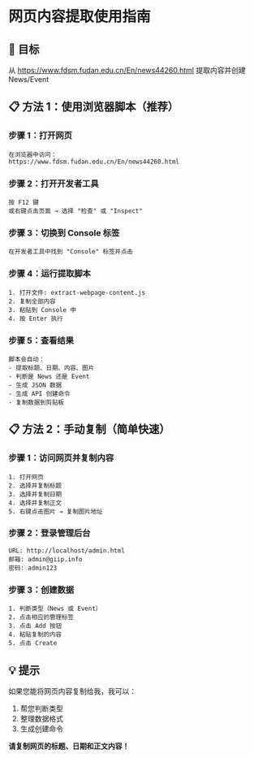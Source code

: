 # 网页内容提取使用指南

## 🎯 目标
从 https://www.fdsm.fudan.edu.cn/En/news44260.html 提取内容并创建 News/Event

## 📋 方法 1：使用浏览器脚本（推荐）

### 步骤 1：打开网页
```
在浏览器中访问：
https://www.fdsm.fudan.edu.cn/En/news44260.html
```

### 步骤 2：打开开发者工具
```
按 F12 键
或右键点击页面 → 选择 "检查" 或 "Inspect"
```

### 步骤 3：切换到 Console 标签
```
在开发者工具中找到 "Console" 标签并点击
```

### 步骤 4：运行提取脚本
```
1. 打开文件: extract-webpage-content.js
2. 复制全部内容
3. 粘贴到 Console 中
4. 按 Enter 执行
```

### 步骤 5：查看结果
```
脚本会自动：
- 提取标题、日期、内容、图片
- 判断是 News 还是 Event
- 生成 JSON 数据
- 生成 API 创建命令
- 复制数据到剪贴板
```

## 📋 方法 2：手动复制（简单快速）

### 步骤 1：访问网页并复制内容
```
1. 打开网页
2. 选择并复制标题
3. 选择并复制日期
4. 选择并复制正文
5. 右键点击图片 → 复制图片地址
```

### 步骤 2：登录管理后台
```
URL: http://localhost/admin.html
邮箱: admin@giip.info
密码: admin123
```

### 步骤 3：创建数据
```
1. 判断类型（News 或 Event）
2. 点击相应的管理标签
3. 点击 Add 按钮
4. 粘贴复制的内容
5. 点击 Create
```

## 💡 提示

如果您能将网页内容复制给我，我可以：
1. 帮您判断类型
2. 整理数据格式
3. 生成创建命令

**请复制网页的标题、日期和正文内容！**
